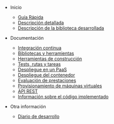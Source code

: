 <!-- docs/_sidebar.md -->
* Inicio
  * [Guía Rápida](home.md)
  * [Descripción detallada](descripcion.md)
  * [Descripción de la biblioteca desarrollada](descripcion_bib.md)

* Documentación
  * [Integración continua](integracion_continua.md)
  * [Bibliotecas y herramientas](bibtools.md)
  * [Herramientas de construcción](tools_construccion.md)
  * [Tests, rutas y tareas](tests.md)
  * [Despliegue en un PaaS](paas.md)
  * [Despliegue del contenedor](docker.md)
  * [Evaluación de prestaciones](eleccion_so.md)
  * [Provisionamiento de máquinas virtuales](provisionamiento.md)
  * [API REST](https://victorperalta93.github.io/IV-Proyecto/apidoc/index.html)
  * [Información sobre el código implementado](https://victorperalta93.github.io/IV-Proyecto/docco/Gruntfile.html)

* Otra información
  * [Diario de desarrollo](diario.md)